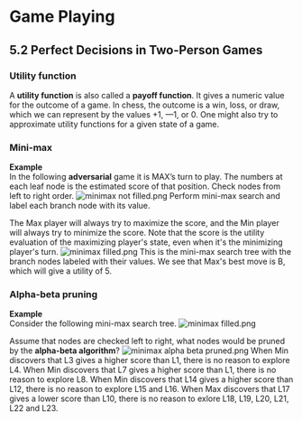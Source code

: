 # Game Playing

## 5.2 Perfect Decisions in Two-Person Games

### Utility function
A **utility function** is also called a **payoff function**. It gives a numeric value for the outcome of a game. In chess, the outcome is a win, loss, or draw, which we can represent by the values +1, —1, or 0. One might also try to approximate utility functions for a given state of a game.

### Mini-max

**Example**\
In the following **adversarial** game it is MAX’s turn to play. The numbers at
each leaf node is the estimated score of that position. Check nodes from left to right order.
![minimax not filled.png](https://cdn.steemitimages.com/DQmPk5YQDLH1MR8p5nSC3N1M3HXWoTWeMaZFXvmgu7gqPpo/minimax%20not%20filled.png)
Perform mini-max search and label each branch node with its value.

The Max player will always try to maximize the score, and the Min player will always try to minimize the score. Note that the score is the utility evaluation of the maximizing player's state, even when it's the minimizing player's turn.
![minimax filled.png](https://cdn.steemitimages.com/DQmbA7fvZduvjiXrfKWDYg4LKAqJPgrjr7j18AHbSxjTdWA/minimax%20filled.png)
This is the mini-max search tree with the branch nodes labeled with their values. We see that Max's best move is B, which will give a utility of 5.

### Alpha-beta pruning

**Example**\
Consider the following mini-max search tree.
![minimax filled.png](https://cdn.steemitimages.com/DQmbA7fvZduvjiXrfKWDYg4LKAqJPgrjr7j18AHbSxjTdWA/minimax%20filled.png)

Assume that nodes are checked left to right, what nodes would be pruned by the **alpha-beta algorithm**?
![minimax alpha beta pruned.png](https://cdn.steemitimages.com/DQmeQeev1FEn6vJyestxLLxhnYFavJJuew5Q9nJz9d8avkx/minimax%20alpha%20beta%20pruned.png)
When Min discovers that L3 gives a higher score than L1, there is no reason to explore L4.
When Min discovers that L7 gives a higher score than L1, there is no reason to explore L8.
When Min discovers that L14 gives a higher score than L12, there is no reason to explore L15 and L16.
When Max discovers that L17 gives a lower score than L10, there is no reason to exlore L18, L19, L20, L21, L22 and L23.